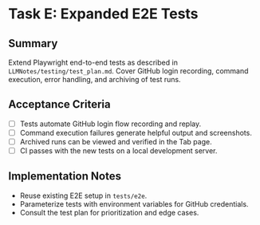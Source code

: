 <!-- Codex task derived from tasks/task_E_e2e_tests.md -->
# Task E: Expanded E2E Tests

## Summary
Extend Playwright end-to-end tests as described in `LLMNotes/testing/test_plan.md`. Cover GitHub login recording, command execution, error handling, and archiving of test runs.

## Acceptance Criteria
- [ ] Tests automate GitHub login flow recording and replay.
- [ ] Command execution failures generate helpful output and screenshots.
- [ ] Archived runs can be viewed and verified in the Tab page.
- [ ] CI passes with the new tests on a local development server.

## Implementation Notes
- Reuse existing E2E setup in `tests/e2e`.
- Parameterize tests with environment variables for GitHub credentials.
- Consult the test plan for prioritization and edge cases.
